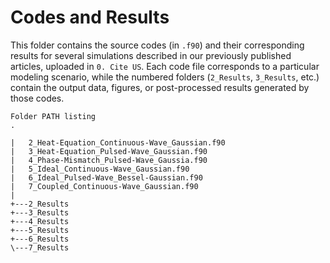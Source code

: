 # Codes and Results  

This folder contains the source codes (in `.f90`) and their corresponding results for several simulations described in our previously published articles, uploaded in `0. Cite US`. Each code file corresponds to a particular modeling scenario, while the numbered folders (`2_Results`, `3_Results`, etc.) contain the output data, figures, or post-processed results generated by those codes.


```
Folder PATH listing
. 

|   2_Heat-Equation_Continuous-Wave_Gaussian.f90
|   3_Heat-Equation_Pulsed-Wave_Gaussian.f90
|   4_Phase-Mismatch_Pulsed-Wave_Gaussia.f90
|   5_Ideal_Continuous-Wave_Gaussian.f90
|   6_Ideal_Pulsed-Wave_Bessel-Gaussian.f90
|   7_Coupled_Continuous-Wave_Gaussian.f90
|  
+---2_Results
+---3_Results    
+---4_Results     
+---5_Results    
+---6_Results    
\---7_Results

```         
